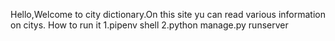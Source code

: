 Hello,Welcome to city dictionary.On this site yu can read various information on citys.
How to run it
1.pipenv shell
2.python manage.py runserver
